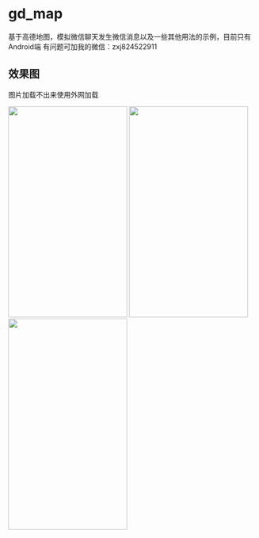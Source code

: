 # gd_map

基于高德地图，模拟微信聊天发生微信消息以及一些其他用法的示例，目前只有Android端
有问题可加我的微信：zxj824522911

## 效果图
图片加载不出来使用外网加载

<div>
   <img src="https://github.com/zhou-Flutter/gd_map/blob/master/assets/demo/demo01.gif?raw=true" width="240px" height="426px"/>
    <img src="https://github.com/zhou-Flutter/gd_map/blob/master/assets/demo/demo02.gif?raw=true" width="240px" height="426px"/>
     <img src="https://github.com/zhou-Flutter/gd_map/blob/master/assets/demo/demo03.gif?raw=true" width="240px" height="426px"/>
    
</div>

